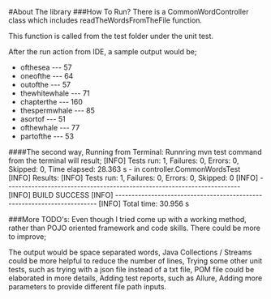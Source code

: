 #About The library
###How To Run?
There is a CommonWordController class which includes readTheWordsFromTheFile function. 

This function is called from the test folder under the unit test.

After the run action from IDE, a sample output would be;
 - ofthesea --- 57
 - oneofthe --- 64
 - outofthe --- 57
 - thewhitewhale --- 71
 - chapterthe --- 160
 - thespermwhale --- 85
 - asortof --- 51
 - ofthewhale --- 77
 - partofthe --- 53
 
####The second way, Running from Terminal:
 Runnring mvn test command from the terminal will result;
 [INFO] Tests run: 1, Failures: 0, Errors: 0, Skipped: 0, Time elapsed: 28.363 s - in controller.CommonWordsTest
 [INFO] Results:
 [INFO] Tests run: 1, Failures: 0, Errors: 0, Skipped: 0
 [INFO] ------------------------------------------------------------------------
 [INFO] BUILD SUCCESS
 [INFO] ------------------------------------------------------------------------
 [INFO] Total time:  30.956 s

###More TODO's:
 Even though I tried come up with a working method, rather than POJO oriented framework and code skills.
 There could be more to improve;

 The output would be space separated words,
 Java Collections / Streams could be more helpful to reduce the number of lines,
 Trying some other unit tests, such as trying with a json file instead of a txt file,
 POM file could be elaborated in more details,
 Adding test reports, such as Allure,
 Adding more parameters to provide different file path inputs.
 